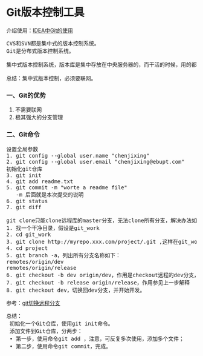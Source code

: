 # Git版本控制工具
介绍使用：[IDEA中Git的使用](https://www.cnblogs.com/wyb628/p/7243776.html)
<pre>
CVS和SVN都是集中式的版本控制系统。
Git是分布式版本控制系统。

集中式版本控制系统，版本库是集中存放在中央服务器的，而干活的时候，用的都是自己的电脑，所以要先从中央服务器取得最新的版本，然后开始干活，干完活了，再把自己的活推送给中央服务器。中央服务器就好比是一个图书馆，你要改一本书，必须先从图书馆借出来，然后回到家自己改，改完了，再放回图书馆。

总结：集中式版本控制，必须要联网。
</pre>
### 一、Git的优势
1. 不需要联网
2. 极其强大的分支管理

### 二、Git命令
<pre>设置全局参数
1. git config --global user.name "chenjixing"
2. git config --global user.email "chenjixing@ebupt.com"
初始化git仓库
3. git init 
4. git add readme.txt
5. git commit -m "worte a readme file"
   -m 后面就是本次提交的说明
6. git status
7. git diff

git clone只能clone远程库的master分支，无法clone所有分支，解决办法如下：
1. 找一个干净目录，假设是git_work
2. cd git_work
3. git clone http://myrepo.xxx.com/project/.git ,这样在git_work目录下得到一个project子目录
4. cd project
5. git branch -a，列出所有分支名称如下：
remotes/origin/dev
remotes/origin/release
6. git checkout -b dev origin/dev，作用是checkout远程的dev分支，在本地起名为dev分支，并切换到本地的dev分支
7. git checkout -b release origin/release，作用参见上一步解释
8. git checkout dev，切换回dev分支，并开始开发。
</pre>
参考：[git切换远程分支](http://www.cnblogs.com/libertycode/p/5858450.html)

<pre>
总结：
 初始化一个Git仓库，使⽤git init命令。
 添加文件到Git仓库，分两步：
 • 第一步，使用命令git add ，注意，可反复多次使用，添加多个文件；
 • 第二步，使用命令git commit，完成。
</pre>
